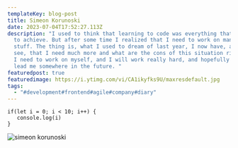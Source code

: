 ```yaml
---
templateKey: blog-post
title: Simeon Korunoski
date: 2023-07-04T17:52:27.113Z
description: "I used to think that learning to code was everything that I needed
  to achieve. But after some time I realized that I need to work on many other
  stuff. The thing is, what I used to dream of last year, I now have, and now I
  see, that I need much more and what are the cons of this situation right now.
  I need to work on myself, and I will work really hard, and hopefully that will
  lead me somewhere in the future. "
featuredpost: true
featuredimage: https://i.ytimg.com/vi/CA1ikyfks9U/maxresdefault.jpg
tags:
  - "#development#frontend#agile#company#diary"
---
```

```
if(let i = 0; i < 10; i++) {
   console.log(i)
}
```

![simeon korunoski](https://i.ytimg.com/vi/CA1ikyfks9U/maxresdefault.jpg "Simeon Korunoski")